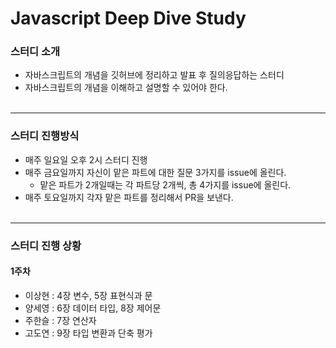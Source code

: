 # Javascript Deep Dive Study
### 스터디 소개
- 자바스크립트의 개념을 깃허브에 정리하고 발표 후 질의응답하는 스터디
- 자바스크립트의 개념을 이해하고 설명할 수 있어야 한다.
<br><br>
---
### 스터디 진행방식
- 매주 일요일 오후 2시 스터디 진행
- 매주 금요일까지 자신이 맡은 파트에 대한 질문 3가지를 issue에 올린다.
    - 맡은 파트가 2개일때는 각 파트당 2개씩, 총 4가지를 issue에 올린다.
- 매주 토요일까지 각자 맡은 파트를 정리해서 PR을 보낸다.
<br><br>
---
### 스터디 진행 상황
#### 1주차
- 이상현 : 4장 변수, 5장 표현식과 문
- 양세영 : 6장 데이터 타입, 8장 제어문
- 주한슬 : 7장 연산자
- 고도연 : 9장 타입 변환과 단축 평가